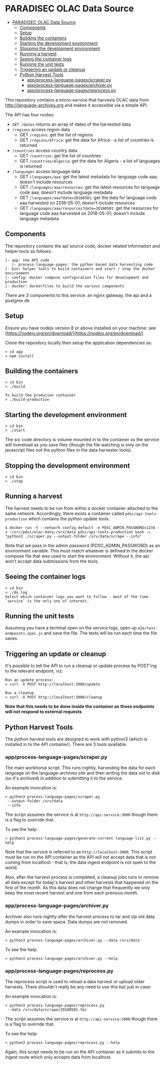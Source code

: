 # PARADISEC OLAC Data Source

<!-- TOC depthFrom:2 depthTo:6 withLinks:1 updateOnSave:1 orderedList:0 -->

- [PARADISEC OLAC Data Source](#paradisec-olac-data-source)
  - [Components](#components)
  - [Setup](#setup)
  - [Building the containers](#building-the-containers)
  - [Starting the development environment](#starting-the-development-environment)
  - [Stopping the development environment](#stopping-the-development-environment)
  - [Running a harvest](#running-a-harvest)
  - [Seeing the container logs](#seeing-the-container-logs)
  - [Running the unit tests](#running-the-unit-tests)
  - [Triggering an update or cleanup](#triggering-an-update-or-cleanup)
  - [Python Harvest Tools](#python-harvest-tools)
    - [app/process-language-pages/scraper.py](#appprocess-language-pagesscraperpy)
    - [app/process-language-pages/archiver.py](#appprocess-language-pagesarchiverpy)
    - [app/process-language-pages/reprocess.py](#appprocess-language-pagesreprocesspy)

<!-- /TOC -->

This repository contains a micro-service that harvests OLAC data from http://language-archives.org
and makes it accessible via a simple API.

The API has four routes:

-   `GET /dates` returns an array of dates of the harvested data
-   `/regions` access region data
    -   GET `/regions`: get the list of regions
    -   GET `/regions/Africa`: get the data for Africa - a list of countries is returned
-   `/countries` access country data
    -   GET `/countries`: get the list of countries
    -   GET `/countries/Algeria`: get the data for Algeria - a list of languages is returned
-   `/languages` access language data
    -   GET `/languages/aaa`: get the latest metadata for language code aaa; doesn't include resources
    -   GET `/languages/aaa/resources`: get the latest resources for language code aaa; doesn't include language metadata
    -   GET `/languages/aaa?date=20180501`: get the data for language code aaa harvested on 2018-05-01; doesn't include resources
    -   GET `/languages/aaa/resources?date=20180501`: get the resources for language code aaa harvested on 2018-05-01; doesn't include language metadata

## Components

The repository contains the api source code, docker related information and helper tools as follows:

```
|- app: the API code
   |- process-language-pages: the python based data harvesting code
|- bin: helper tools to build containers and start / stop the docker environment
|- config: docker compose configuration files for development and production
|- docker: dockerfiles to build the various components
```

There are 3 components to this service: an nginx gateway, the api and a postgres db

## Setup

Ensure you have nodejs version 8 or above installed on your machine: see [https://nodejs.org/en/download/](https://nodejs.org/en/download/)

Clone the repository locally then setup the application dependencies as:

```
> cd app
> npm install
```

## Building the containers

```
> cd bin
> ./build

To build the producion container
> ./build-production
```

## Starting the development environment

```
> cd bin
> ./start
```

The src code directory is volume mounted in to the container so the service will livereload as you save files (though the file watching is only on the javascript files not the python files in the data harvester tools).

## Stopping the development environment

```
> cd bin
> ./stop
```

## Running a harvest

The harvest needs to be run from within a docker container attached to the same network. Accordingly, there exists a container called
`pdsc/api-tools-production` which contains the python update tools.

```
$ docker run -t --network config_default -e PDSC_ADMIN_PASSWORD=1234 -v ~/src/pdsc/olac-data:/srv/data pdsc/api-tools-production bash -c "python3 ./scraper.py --output-folder /srv/data/scrape --info"
```

Note that we pass in the admin password (PDSC_ADMIN_PASSWORD) as an environment variable. This must match whatever is defined in the
docker compose file that was used to start the environment. Without it, the api won't accept data submissions from the tools.

## Seeing the container logs

```
> cd bin
> ./do log
Select which container logs you want to follow - most of the time `service` is the only one of interest.
```

## Running the unit tests

Assuming you have a terminal open on the service logs, open up `e2e/test-endpoints.spec.js` and save the file. The tests will be run each time the file saves.

## Triggering an update or cleanup

It's possible to tell the API to run a cleanup or update process by POST'ing to the relevant endpoint, viz:

```
Run an update process:
> curl -X POST http://localhost:3000/update

Run a cleanup
> curl -X POST http://localhost:3000/cleanup
```

**Note that this needs to be done inside the container as those endpoints will not respond to external requests**

## Python Harvest Tools

The python harvest tools are designed to work with python3 (which is installed in to the API container). There are 3 tools available.

### app/process-language-pages/scraper.py

The main workhorse script. This runs nightly, harvesting the data for each language on the language-archives site and then writing the data out to disk (so it's archived) in addition to submitting it to the service.

An example invocation is:

```
> python3 process-language-pages/scraper.py
 --output-folder /srv/data
 --info
```

The script assumes the service is at `http://api-service:3000` though there is a flag to override that.

To see the help:

```
> python3 process-language-pages/generate-current-language-list.py --help
```

Note that the service is referred to as `http://localhost:3000`. This script must be run on the API container as the API will not accept data that is not coming from localhost - that is, the data ingest endpoint is not open to the world.

Also, after the harvest process is completed, a cleanup jobs runs to remove all data except for today's harvest and other harvests that happened on the first of the month. As this data does not change that frequently we only keep the most recent harvest and one from each previous month.

### app/process-language-pages/archiver.py

Archiver also runs nightly after the harvest process to tar and zip old data dumps in order to save space. Data dumps are not removed.

An example invocation is:

```
> python3 process-language-pages/archiver.py --data /srv/data
```

To see the help:

```
> python3 process-language-pages/archiver.py --help
```

### app/process-language-pages/reprocess.py

The reprocess script is used to reload a data harvest or upload older harvests. There shouldn't really be any need to use this but just in case:

An example invocation is:

```
> python3 process-language-pages/reprocess.py
 --data /srv/data/scrape/20180501.tbz
```

The script assumes the service is at `http://api-service:3000` though there is a flag to override that.

To see the help:

```
> python3 process-language-pages/reprocess.py --help
```

Again, this script needs to be run on the API container as it submits to the ingest route which only accepts data from localhost.
